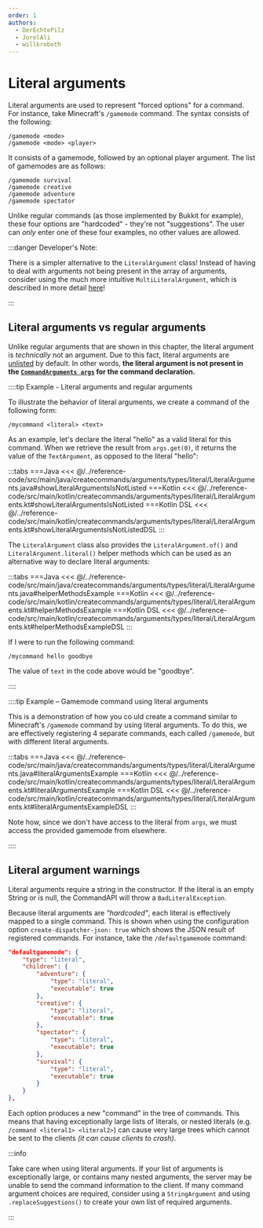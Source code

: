 ```yaml
---
order: 1
authors:
  - DerEchtePilz
  - JorelAli
  - willkroboth
---
```


# Literal arguments

Literal arguments are used to represent "forced options" for a command. For instance, take Minecraft's `/gamemode` command. The syntax consists of the following:

```mccmd
/gamemode <mode>
/gamemode <mode> <player>
```

It consists of a gamemode, followed by an optional player argument. The list of gamemodes are as follows:

```mccmd
/gamemode survival 
/gamemode creative
/gamemode adventure
/gamemode spectator
```

Unlike regular commands (as those implemented by Bukkit for example), these four options are "hardcoded" - they're not "suggestions". The user can _only_ enter one of these four examples, no other values are allowed.

:::danger Developer's Note:

There is a simpler alternative to the `LiteralArgument` class! Instead of having to deal with arguments not being present in the array of arguments, consider using the much more intuitive `MultiLiteralArgument`, which is described in more detail [here](./multiliteral-arguments)!

:::

## Literal arguments vs regular arguments

Unlike regular arguments that are shown in this chapter, the literal argument is _technically_ not an argument. Due to this fact, literal arguments are [unlisted](../../listed-arguments) by default. In other words, **the literal argument is not present in the [`CommandArguments args`](../../command-arguments) for the command declaration.**

::::tip Example - Literal arguments and regular arguments

To illustrate the behavior of literal arguments, we create a command of the following form:

```mccmd
/mycommand <literal> <text>
```

As an example, let's declare the literal "hello" as a valid literal for this command. When we retrieve the result from `args.get(0)`, it returns the value of the `TextArgument`, as opposed to the literal "hello":

:::tabs
===Java
<<< @/../reference-code/src/main/java/createcommands/arguments/types/literal/LiteralArguments.java#showLiteralArgumentsIsNotListed
===Kotlin
<<< @/../reference-code/src/main/kotlin/createcommands/arguments/types/literal/LiteralArguments.kt#showLiteralArgumentsIsNotListed
===Kotlin DSL
<<< @/../reference-code/src/main/kotlin/createcommands/arguments/types/literal/LiteralArguments.kt#showLiteralArgumentsIsNotListedDSL
:::

The `LiteralArgument` class also provides the `LiteralArgument.of()` and `LiteralArgument.literal()` helper methods which can be used as an alternative way to declare literal arguments:

:::tabs
===Java
<<< @/../reference-code/src/main/java/createcommands/arguments/types/literal/LiteralArguments.java#helperMethodsExample
===Kotlin
<<< @/../reference-code/src/main/kotlin/createcommands/arguments/types/literal/LiteralArguments.kt#helperMethodsExample
===Kotlin DSL
<<< @/../reference-code/src/main/kotlin/createcommands/arguments/types/literal/LiteralArguments.kt#helperMethodsExampleDSL
:::

If I were to run the following command:

```mccmd
/mycommand hello goodbye
```

The value of `text` in the code above would be "goodbye".

::::

::::tip Example – Gamemode command using literal arguments

This is a demonstration of how you co uld create a command similar to Minecraft's `/gamemode` command by using literal arguments. To do this, we are effectively registering 4 separate commands, each called `/gamemode`, but with different literal arguments.

:::tabs
===Java
<<< @/../reference-code/src/main/java/createcommands/arguments/types/literal/LiteralArguments.java#literalArgumentsExample
===Kotlin
<<< @/../reference-code/src/main/kotlin/createcommands/arguments/types/literal/LiteralArguments.kt#literalArgumentsExample
===Kotlin DSL
<<< @/../reference-code/src/main/kotlin/createcommands/arguments/types/literal/LiteralArguments.kt#literalArgumentsExampleDSL
:::

Note how, since we don't have access to the literal from `args`, we must access the provided gamemode from elsewhere.

::::

## Literal argument warnings

Literal arguments require a string in the constructor. If the literal is an empty String or is null, the CommandAPI will throw a `BadLiteralException`.

Because literal arguments are _"hardcoded"_, each literal is effectively mapped to a single command. This is shown when using the configuration option `create-dispatcher-json: true` which shows the JSON result of registered commands. For instance, take the `/defaultgamemode` command:

```json
"defaultgamemode": {
    "type": "literal",
    "children": {
        "adventure": {
            "type": "literal",
            "executable": true
        },
        "creative": {
            "type": "literal",
            "executable": true
        },
        "spectator": {
            "type": "literal",
            "executable": true
        },
        "survival": {
            "type": "literal",
            "executable": true
        }
    }
},
```

Each option produces a new "command" in the tree of commands. This means that having exceptionally large lists of literals, or nested literals (e.g. `/command <literal1> <literal2>`) can cause very large trees which cannot be sent to the clients _(it can cause clients to crash)_.

:::info

Take care when using literal arguments. If your list of arguments is exceptionally large, or contains many nested arguments, the server may be unable to send the command information to the client. If many command argument choices are required, consider using a `StringArgument` and using `.replaceSuggestions()` to create your own list of required arguments.

:::